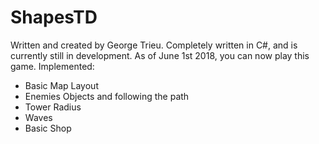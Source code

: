 # ShapesTD
Written and created by George Trieu.
Completely written in C#, and is currently still in development.
As of June 1st 2018, you can now play this game.
Implemented:
- Basic Map Layout
- Enemies Objects and following the path
- Tower Radius
- Waves
- Basic Shop
